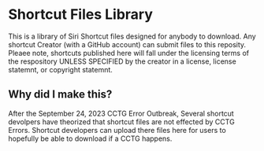 # Shortcut Files Library
This is a library of Siri Shortcut files designed for anybody to download. Any shortcut Creator (with a GitHub account) can submit files to this reposity. Pleaee note, shortcuts published here will fall under the licensing terms of the respository UNLESS SPECIFIED by the creator in a license, license statemnt, or copyright statemnt.

## Why did I make this?
After the September 24, 2023 CCTG Error Outbreak, Several shortcut devolpers have theorized that shortcut files are not effected by CCTG Errors. Shortcut developers can upload there files here for users to hopefully be able to download if a CCTG happens.
